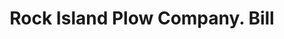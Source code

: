 ---
doi: 10.7916/D8CZ4K5W
date_other: '1900'
date_other_textual: 1900-1909
form: printed ephemera
genre:
- Invoices
name:
- Rock Island Plow Company
object_in_context_url: https://biggert.cul.columbia.edu/items/view/ave_biggert_00273
subject_hierarchical_geographic:
- Rock Island, Illinois, United States
subject_name:
- Rock Island Plow Company
title: Rock Island Plow Company. Bill
sort_title: Rock Island Plow Company. Bill
call_number: ave_biggert_00273
coordinates:
- 41.48916666666667,-90.57305555555556
pid: ave_biggert_00273
identifiers: ave_biggert_00273
permalink: /biggert/ave_biggert_00273/
layout: iiif-image-page
---